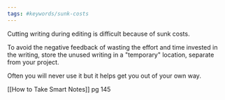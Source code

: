 ```yaml
---
tags: #keywords/sunk-costs
---
```


Cutting writing during editing is difficult because of sunk costs.

To avoid the negative feedback of wasting the effort and time invested in the writing, store the unused writing in a "temporary" location, separate from your project.

Often you will never use it but it helps get you out of your own way.

[[How to Take Smart Notes]] pg 145